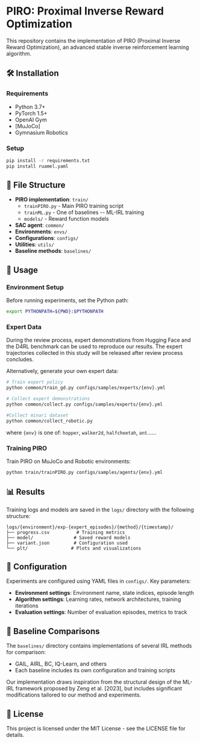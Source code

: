 # PIRO: Proximal Inverse Reward Optimization


This repository contains the implementation of PIRO (Proximal Inverse Reward Optimization), an advanced stable inverse reinforcement learning algorithm. 

## 🛠 Installation

### Requirements
- Python 3.7+
- PyTorch 1.5+
- OpenAI Gym
- [MuJoCo]
- Gymnasium Robotics

### Setup
```bash
pip install -r requirements.txt
pip install ruamel.yaml
```

## 📁 File Structure

- **PIRO implementation**: `train/`
  - `trainPIRO.py` - Main PIRO training script
  - `trainML.py` - One of baselines -- ML-IRL training 
  - `models/` - Reward function models
- **SAC agent**: `common/`
- **Environments**: `envs/`
- **Configurations**: `configs/`
- **Utilities**: `utils/`
- **Baseline methods**: `baselines/`

## 🚀 Usage

### Environment Setup
Before running experiments, set the Python path:
```bash
export PYTHONPATH=${PWD}:$PYTHONPATH
```

### Expert Data
During the review process, expert demonstrations from Hugging Face and the D4RL benchmark can be used to reproduce our results. The expert trajectories collected in this study will be released after review process concludes.

Alternatively, generate your own expert data:
```bash
# Train expert policy
python common/train_gd.py configs/samples/experts/{env}.yml

# Collect expert demonstrations  
python common/collect.py configs/samples/experts/{env}.yml

#Collect minari dataset
python common/collect_robotic.py
```
where `{env}` is one of: `hopper`, `walker2d`, `halfcheetah`, `ant`......

### Training PIRO

Train PIRO on MuJoCo and Robotic environments:
```bash
python train/trainPIRO.py configs/samples/agents/{env}.yml
```

## 📊 Results

Training logs and models are saved in the `logs/` directory with the following structure:
```
logs/{environment}/exp-{expert_episodes}/{method}/{timestamp}/
├── progress.csv          # Training metrics
├── model/               # Saved reward models  
├── variant.json         # Configuration used
└── plt/                # Plots and visualizations
```

## 🎯 Configuration

Experiments are configured using YAML files in `configs/`. Key parameters:

- **Environment settings**: Environment name, state indices, episode length
- **Algorithm settings**: Learning rates, network architectures, training iterations
- **Evaluation settings**: Number of evaluation episodes, metrics to track


## 🔬 Baseline Comparisons

The `baselines/` directory contains implementations of several IRL methods for comparison:
- GAIL, AIRL, BC, IQ-Learn, and others
- Each baseline includes its own configuration and training scripts



Our implementation draws inspiration from the structural design of the ML-IRL framework proposed by Zeng et al. [2023], but includes significant modifications tailored to our method and experiments.



## 📄 License

This project is licensed under the MIT License - see the LICENSE file for details.
